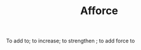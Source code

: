 ---
title: Afforce
letter: A
permalink: "/definitions/afforce.html"
body: To add to; to increase; to strengthen ; to add force to
published_at: '2018-07-07'
layout: post
---